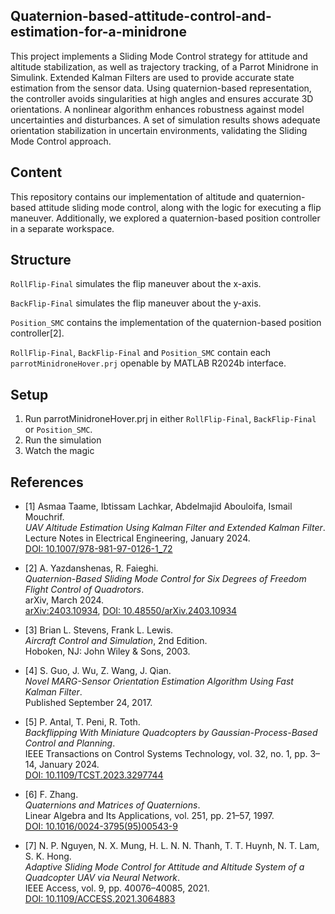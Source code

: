 ## Quaternion-based-attitude-control-and-estimation-for-a-minidrone

This project implements a Sliding Mode Control strategy for attitude and altitude stabilization, as well as trajectory tracking, of a Parrot Minidrone in Simulink. Extended Kalman Filters are used to provide accurate state estimation from the sensor data. Using quaternion-based representation, the controller avoids singularities at high angles and ensures accurate
3D orientations. A nonlinear algorithm enhances robustness against model uncertainties and disturbances. A set of simulation results shows adequate orientation stabilization in uncertain environments, validating the Sliding Mode Control approach.

## Content

This repository contains our implementation of altitude and quaternion-based attitude sliding mode control, along with the logic for executing a flip maneuver. Additionally, we explored a quaternion-based position controller in a separate workspace.

## Structure

`RollFlip-Final` simulates the flip maneuver about the x-axis.

`BackFlip-Final` simulates the flip maneuver about the y-axis.

`Position_SMC` contains the implementation of the quaternion-based position controller[2].

`RollFlip-Final`, `BackFlip-Final` and `Position_SMC` contain each `parrotMinidroneHover.prj` openable by MATLAB R2024b interface.

## Setup

1. Run parrotMinidroneHover.prj in either `RollFlip-Final`, `BackFlip-Final` or `Position_SMC`.
2. Run the simulation
3. Watch the magic

## References

- [1] Asmaa Taame, Ibtissam Lachkar, Abdelmajid Abouloifa, Ismail Mouchrif.  
  *UAV Altitude Estimation Using Kalman Filter and Extended Kalman Filter*.  
  Lecture Notes in Electrical Engineering, January 2024.  
  [DOI: 10.1007/978-981-97-0126-1_72](https://doi.org/10.1007/978-981-97-0126-1_72)

- [2] A. Yazdanshenas, R. Faieghi.  
  *Quaternion-Based Sliding Mode Control for Six Degrees of Freedom Flight Control of Quadrotors*.  
  arXiv, March 2024.  
  [arXiv:2403.10934](https://arxiv.org/abs/2403.10934), [DOI: 10.48550/arXiv.2403.10934](https://doi.org/10.48550/arXiv.2403.10934)

- [3] Brian L. Stevens, Frank L. Lewis.  
  *Aircraft Control and Simulation*, 2nd Edition.  
  Hoboken, NJ: John Wiley & Sons, 2003.

- [4] S. Guo, J. Wu, Z. Wang, J. Qian.  
  *Novel MARG-Sensor Orientation Estimation Algorithm Using Fast Kalman Filter*.  
  Published September 24, 2017.

- [5] P. Antal, T. Peni, R. Toth.  
  *Backflipping With Miniature Quadcopters by Gaussian-Process-Based Control and Planning*.  
  IEEE Transactions on Control Systems Technology, vol. 32, no. 1, pp. 3–14, January 2024.  
  [DOI: 10.1109/TCST.2023.3297744](https://doi.org/10.1109/TCST.2023.3297744)

- [6] F. Zhang.  
  *Quaternions and Matrices of Quaternions*.  
  Linear Algebra and Its Applications, vol. 251, pp. 21–57, 1997.  
  [DOI: 10.1016/0024-3795(95)00543-9](https://doi.org/10.1016/0024-3795(95)00543-9)

- [7] N. P. Nguyen, N. X. Mung, H. L. N. N. Thanh, T. T. Huynh, N. T. Lam, S. K. Hong.  
  *Adaptive Sliding Mode Control for Attitude and Altitude System of a Quadcopter UAV via Neural Network*.  
  IEEE Access, vol. 9, pp. 40076–40085, 2021.  
  [DOI: 10.1109/ACCESS.2021.3064883](https://doi.org/10.1109/ACCESS.2021.3064883)
